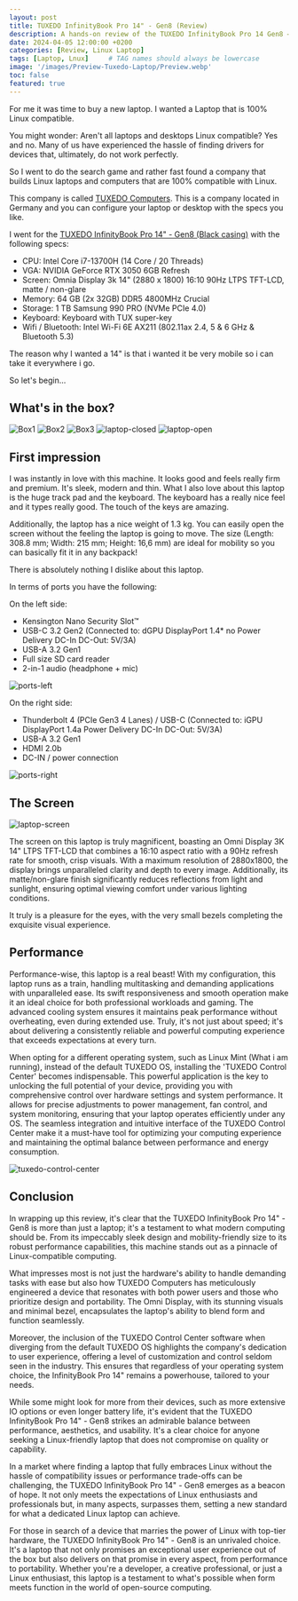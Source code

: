 ```yaml
---
layout: post
title: TUXEDO InfinityBook Pro 14" - Gen8 (Review)
description: A hands-on review of the TUXEDO InfinityBook Pro 14 Gen8 — a powerful, Linux-first ultrabook. Discover its performance, build quality, battery life, and how it stands out as a privacy-respecting, open tech-friendly laptop.
date: 2024-04-05 12:00:00 +0200
categories: [Review, Linux Laptop]
tags: [Laptop, Lnux]     # TAG names should always be lowercase
image: '/images/Preview-Tuxedo-Laptop/Preview.webp'
toc: false
featured: true
---
```


For me it was time to buy a new laptop. I wanted a Laptop that is 100% Linux compatible.

You might wonder: Aren't all laptops and desktops Linux compatible? Yes and no. Many of us have experienced the hassle of finding drivers for devices that, ultimately, do not work perfectly.

So I went to do the search game and rather fast found a company that builds Linux laptops and computers that are 100% compatible with Linux.

This company is called <a href="https://www.tuxedocomputers.com" target="_blank">TUXEDO Computers</a>. This is a company located in Germany and you can configure your laptop or desktop with the specs you like.

I went for the <a href="https://www.tuxedocomputers.com/en/TUXEDO-InfinityBook-Pro-14-Gen8.tuxedo" target="_blank">TUXEDO InfinityBook Pro 14" - Gen8 (Black casing)</a> with the following specs:

- CPU: Intel Core i7-13700H (14 Core / 20 Threads)
- VGA: NVIDIA GeForce RTX 3050 6GB Refresh
- Screen: Omnia Display 3k 14" (2880 x 1800) 16:10 90Hz LTPS TFT-LCD, matte / non-glare
- Memory: 64 GB (2x 32GB) DDR5 4800MHz Crucial
- Storage: 1 TB Samsung 990 PRO (NVMe PCIe 4.0)
- Keyboard: Keyboard with TUX super-key
- Wifi / Bluetooth: Intel Wi-Fi 6E AX211 (802.11ax 2.4, 5 & 6 GHz & Bluetooth 5.3)

The reason why I wanted a 14" is that i wanted it be very mobile so i can take it everywhere i go.

So let's begin...

## What's in the box?

![Box1](/images/Preview-Tuxedo-Laptop/box1.webp)
![Box2](/images/Preview-Tuxedo-Laptop/box2.webp)
![Box3](/images/Preview-Tuxedo-Laptop/box3.webp)
![laptop-closed](/images/Preview-Tuxedo-Laptop/laptop-closed.webp)
![laptop-open](/images/Preview-Tuxedo-Laptop/laptop-open.webp)

## First impression

I was instantly in love with this machine. It looks good and feels really firm and premium. It's sleek, modern and thin.
What I also love about this laptop is the huge track pad and the keyboard. The keyboard has a really nice feel and it types really good. The touch of the keys are amazing.

Additionally, the laptop has a nice weight of 1.3 kg. You can easily open the screen without the feeling the laptop is going to move.
The size (Length: 308.8 mm; Width: 215 mm; Height: 16,6 mm) are ideal for mobility so you can basically fit it in any backpack!

There is absolutely nothing I dislike about this laptop.

In terms of ports you have the following:

On the left side:
- Kensington Nano Security Slot™
- USB-C 3.2 Gen2 (Connected to: dGPU DisplayPort 1.4* no Power Delivery DC-In DC-Out: 5V/3A)
- USB-A 3.2 Gen1
- Full size SD card reader
- 2-in-1 audio (headphone + mic)

![ports-left](/images/Preview-Tuxedo-Laptop/ports-left.webp)

On the right side:
- Thunderbolt 4 (PCIe Gen3 4 Lanes) / USB-C (Connected to: iGPU DisplayPort 1.4a Power Delivery DC-In  DC-Out: 5V/3A)
- USB-A 3.2 Gen1
- HDMI 2.0b
- DC-IN / power connection

![ports-right](/images/Preview-Tuxedo-Laptop/ports-right.webp)

## The Screen

![laptop-screen](/images/Preview-Tuxedo-Laptop/linux-mint.webp)

The screen on this laptop is truly magnificent, boasting an Omni Display 3K 14" LTPS TFT-LCD that combines a 16:10 aspect ratio with a 90Hz refresh rate for smooth, crisp visuals. With a maximum resolution of 2880x1800, the display brings unparalleled clarity and depth to every image. Additionally, its matte/non-glare finish significantly reduces reflections from light and sunlight, ensuring optimal viewing comfort under various lighting conditions.

It truly is a pleasure for the eyes, with the very small bezels completing the exquisite visual experience.

## Performance

Performance-wise, this laptop is a real beast! With my configuration, this laptop runs as a train, handling multitasking and demanding applications with unparalleled ease. Its swift responsiveness and smooth operation make it an ideal choice for both professional workloads and gaming. The advanced cooling system ensures it maintains peak performance without overheating, even during extended use. Truly, it's not just about speed; it's about delivering a consistently reliable and powerful computing experience that exceeds expectations at every turn.

When opting for a different operating system, such as Linux Mint (What i am running), instead of the default TUXEDO OS, installing the 'TUXEDO Control Center' becomes indispensable. This powerful application is the key to unlocking the full potential of your device, providing you with comprehensive control over hardware settings and system performance. It allows for precise adjustments to power management, fan control, and system monitoring, ensuring that your laptop operates efficiently under any OS. The seamless integration and intuitive interface of the TUXEDO Control Center make it a must-have tool for optimizing your computing experience and maintaining the optimal balance between performance and energy consumption.

![tuxedo-control-center](/images/Preview-Tuxedo-Laptop/tuxedo-control-center.webp)

## Conclusion

In wrapping up this review, it's clear that the TUXEDO InfinityBook Pro 14" - Gen8 is more than just a laptop; it's a testament to what modern computing should be. From its impeccably sleek design and mobility-friendly size to its robust performance capabilities, this machine stands out as a pinnacle of Linux-compatible computing.

What impresses most is not just the hardware's ability to handle demanding tasks with ease but also how TUXEDO Computers has meticulously engineered a device that resonates with both power users and those who prioritize design and portability. The Omni Display, with its stunning visuals and minimal bezel, encapsulates the laptop's ability to blend form and function seamlessly.

Moreover, the inclusion of the TUXEDO Control Center software when diverging from the default TUXEDO OS highlights the company's dedication to user experience, offering a level of customization and control seldom seen in the industry. This ensures that regardless of your operating system choice, the InfinityBook Pro 14" remains a powerhouse, tailored to your needs.

While some might look for more from their devices, such as more extensive IO options or even longer battery life, it's evident that the TUXEDO InfinityBook Pro 14" - Gen8 strikes an admirable balance between performance, aesthetics, and usability. It's a clear choice for anyone seeking a Linux-friendly laptop that does not compromise on quality or capability.

In a market where finding a laptop that fully embraces Linux without the hassle of compatibility issues or performance trade-offs can be challenging, the TUXEDO InfinityBook Pro 14" - Gen8 emerges as a beacon of hope. It not only meets the expectations of Linux enthusiasts and professionals but, in many aspects, surpasses them, setting a new standard for what a dedicated Linux laptop can achieve.

For those in search of a device that marries the power of Linux with top-tier hardware, the TUXEDO InfinityBook Pro 14" - Gen8 is an unrivaled choice. It's a laptop that not only promises an exceptional user experience out of the box but also delivers on that promise in every aspect, from performance to portability. Whether you're a developer, a creative professional, or just a Linux enthusiast, this laptop is a testament to what's possible when form meets function in the world of open-source computing.
